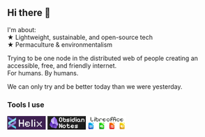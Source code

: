 ## Hi there 👋

I'm about:  
★ Lightweight, sustainable, and open-source tech  
★ Permaculture & environmentalism

Trying to be one node in the distributed web of people creating an accessible, free, and friendly internet.  
For humans.  By humans.

We can only try and be better today than we were yesterday.

### Tools I use

[<img src="banners/Helix.gif">](https://github.com/helix-editor/helix/) [<img src="banners/Obsidian.png">](https://obsidian.md/) [<img src="banners/Libreoffice.gif">](https://libreoffice.org)

<!-- TODO: More blinkies?!
-->
